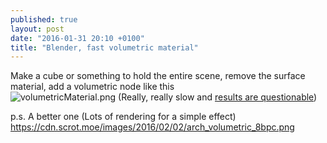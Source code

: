 ```yaml
---
published: true
layout: post
date: "2016-01-31 20:10 +0100"
title: "Blender, fast volumetric material"
---
```



Make a cube or something to hold the entire scene, remove the surface material, add a volumetric node like this  
![volumetricMaterial.png]({{site.baseurl}}/media/volumetricMaterial.png)
(Really, really slow and [results are questionable](https://cdn.scrot.moe/images/2016/01/31/archv2_0.jpg))

p.s. A better one (Lots of rendering for a simple effect)  
https://cdn.scrot.moe/images/2016/02/02/arch_volumetric_8bpc.png

